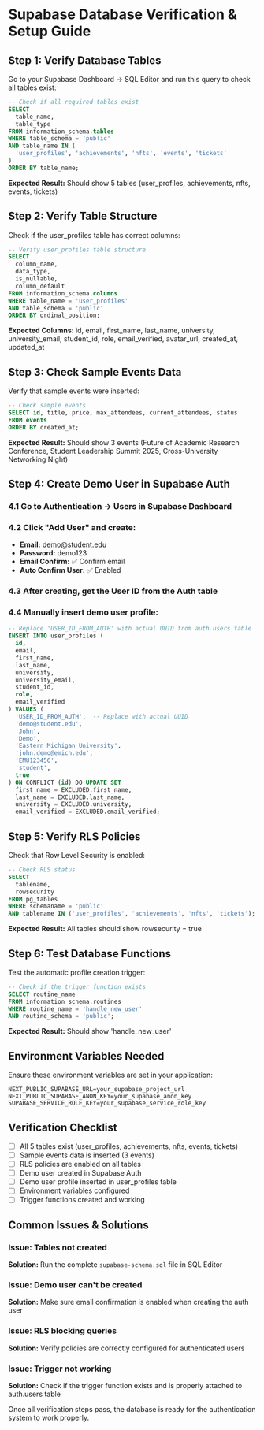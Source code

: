 # Supabase Database Verification & Setup Guide

## Step 1: Verify Database Tables

Go to your Supabase Dashboard → SQL Editor and run this query to check all tables exist:

```sql
-- Check if all required tables exist
SELECT 
  table_name,
  table_type
FROM information_schema.tables 
WHERE table_schema = 'public' 
AND table_name IN (
  'user_profiles', 'achievements', 'nfts', 'events', 'tickets'
)
ORDER BY table_name;
```

**Expected Result:** Should show 5 tables (user_profiles, achievements, nfts, events, tickets)

## Step 2: Verify Table Structure

Check if the user_profiles table has correct columns:

```sql
-- Verify user_profiles table structure
SELECT 
  column_name,
  data_type,
  is_nullable,
  column_default
FROM information_schema.columns 
WHERE table_name = 'user_profiles' 
AND table_schema = 'public'
ORDER BY ordinal_position;
```

**Expected Columns:** id, email, first_name, last_name, university, university_email, student_id, role, email_verified, avatar_url, created_at, updated_at

## Step 3: Check Sample Events Data

Verify that sample events were inserted:

```sql
-- Check sample events
SELECT id, title, price, max_attendees, current_attendees, status
FROM events
ORDER BY created_at;
```

**Expected Result:** Should show 3 events (Future of Academic Research Conference, Student Leadership Summit 2025, Cross-University Networking Night)

## Step 4: Create Demo User in Supabase Auth

### 4.1 Go to Authentication → Users in Supabase Dashboard

### 4.2 Click "Add User" and create:
- **Email:** demo@student.edu
- **Password:** demo123
- **Email Confirm:** ✅ Confirm email
- **Auto Confirm User:** ✅ Enabled

### 4.3 After creating, get the User ID from the Auth table

### 4.4 Manually insert demo user profile:
```sql
-- Replace 'USER_ID_FROM_AUTH' with actual UUID from auth.users table
INSERT INTO user_profiles (
  id, 
  email, 
  first_name, 
  last_name, 
  university, 
  university_email, 
  student_id, 
  role, 
  email_verified
) VALUES (
  'USER_ID_FROM_AUTH',  -- Replace with actual UUID
  'demo@student.edu',
  'John',
  'Demo',
  'Eastern Michigan University',
  'john.demo@emich.edu',
  'EMU123456',
  'student',
  true
) ON CONFLICT (id) DO UPDATE SET
  first_name = EXCLUDED.first_name,
  last_name = EXCLUDED.last_name,
  university = EXCLUDED.university,
  email_verified = EXCLUDED.email_verified;
```

## Step 5: Verify RLS Policies

Check that Row Level Security is enabled:

```sql
-- Check RLS status
SELECT 
  tablename,
  rowsecurity
FROM pg_tables 
WHERE schemaname = 'public' 
AND tablename IN ('user_profiles', 'achievements', 'nfts', 'tickets');
```

**Expected Result:** All tables should show rowsecurity = true

## Step 6: Test Database Functions

Test the automatic profile creation trigger:

```sql
-- Check if the trigger function exists
SELECT routine_name 
FROM information_schema.routines 
WHERE routine_name = 'handle_new_user' 
AND routine_schema = 'public';
```

**Expected Result:** Should show 'handle_new_user'

## Environment Variables Needed

Ensure these environment variables are set in your application:

```env
NEXT_PUBLIC_SUPABASE_URL=your_supabase_project_url
NEXT_PUBLIC_SUPABASE_ANON_KEY=your_supabase_anon_key
SUPABASE_SERVICE_ROLE_KEY=your_supabase_service_role_key
```

## Verification Checklist

- [ ] All 5 tables exist (user_profiles, achievements, nfts, events, tickets)
- [ ] Sample events data is inserted (3 events)
- [ ] RLS policies are enabled on all tables
- [ ] Demo user created in Supabase Auth
- [ ] Demo user profile inserted in user_profiles table
- [ ] Environment variables configured
- [ ] Trigger functions created and working

## Common Issues & Solutions

### Issue: Tables not created
**Solution:** Run the complete `supabase-schema.sql` file in SQL Editor

### Issue: Demo user can't be created
**Solution:** Make sure email confirmation is enabled when creating the auth user

### Issue: RLS blocking queries
**Solution:** Verify policies are correctly configured for authenticated users

### Issue: Trigger not working
**Solution:** Check if the trigger function exists and is properly attached to auth.users table

Once all verification steps pass, the database is ready for the authentication system to work properly.